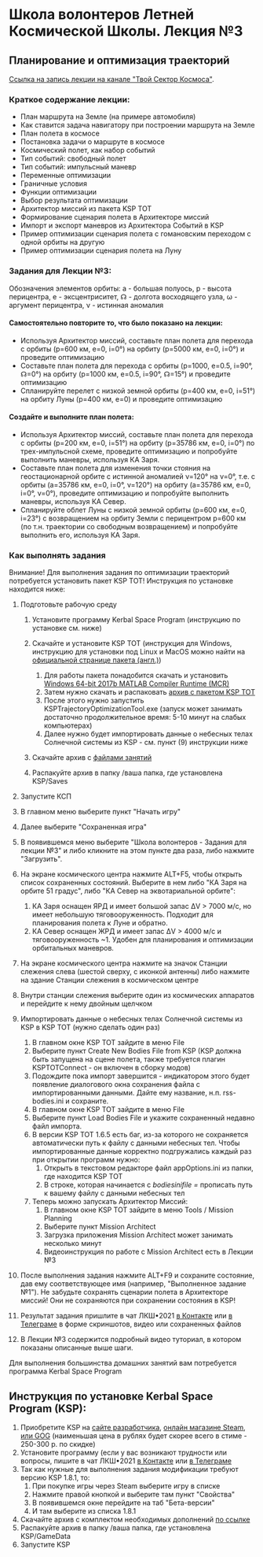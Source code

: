 # Школа волонтеров Летней Космической Школы. Лекция №3
## Планирование и оптимизация траекторий

[Ссылка на запись лекции на канале "Твой Сектор Космоса"](https://www.youtube.com/watch?v=U26xtm4HVF0).

### Краткое содержание лекции:
* План маршрута на Земле (на примере автомобиля)
* Как ставится задача навигатору при построении маршрута на Земле
* План полета в космосе
* Постановка задачи о маршруте в космосе
* Космический полет, как набор событий
* Тип событий: свободный полет
* Тип событий: импульсный маневр
* Переменные оптимизации
* Граничные условия
* Функции оптимизации
* Выбор результата оптимизации
* Архитектор миссий из пакета KSP TOT
* Формирование сценария полета в Архитекторе миссий
* Импорт и экспорт маневров из Архитектора Событий в KSP
* Пример оптимизации сценария полета с гомановским переходом с одной орбиты на другую
* Пример оптимизации сценария полета на Луну

### Задания для Лекции №3:

Обозначения элементов орбиты:
а - большая полуось,
р - высота перицентра,
e - эксцентриситет,
☊ - долгота восходящего узла,
ω - аргумент перицентра,
ν - истинная аномалия

#### Самостоятельно повторите то, что было показано на лекции:
* Используя Архитектор миссий, составьте план полета для перехода с орбиты (p=600 км, e=0, i=0°) на орбиту (p=5000 км, e=0, i=0°) и проведите оптимизацию
* Составьте план полета для перехода с орбиты (p=1000, e=0.5, i=90°, ☊=0°) на орбиту (p=1000 км, e=0.5, i=90°, ☊=15°) и проведите оптимизацию
* Спланируйте перелет с низкой земной орбиты (p=400 км, e=0, i=51°) на oрбиту Луны (p=400 км, е=0) и проведите оптимизацию

#### Создайте и выполните план полета:
* Используя Архитектор миссий, составьте план полета для перехода с орбиты (p=200 км, e=0, i=51°) на орбиту (p=35786 км, e=0, i=0°) по трех-импульсной схеме, проведите оптимизацию и попробуйте выполнить маневры, используя КА Заря.
* Составьте план полета для изменения точки стояния на геостационарной орбите с истинной аномалией ν=120° на ν=0°, т.е. с орбиты (a=35786 км, e=0, i=0°, ν=120°) на орбиту (a=35786 км, e=0, i=0°, ν=0°), проведите оптимизацию и попробуйте выполнить маневры, используя КА Север.
* Спланируйте облет Луны с низкой земной орбиты (p=600 км, e=0, i=23°) с возвращением на орбиту Земли с перицентром p=600 км (по т.н. траектории со свободным возвращением) и попробуйте выполнить его, используя КА Заря.

### Как выполнять задания

Внимание! Для выполнения задания по оптимизации траекторий потребуется установить пакет KSP TOT!
Инструкция по установке находится ниже:

1. Подготовьте рабочую среду
   1. Установите программу Kerbal Space Program (инструкцию по установке см. ниже)
   2. Cкачайте и установите KSP TOT (инструкция для Windows, инструкцию для установки под Linux и MacOS можно найти на [официальной странице пакета (англ.)](https://forum.kerbalspaceprogram.com/index.php?/topic/33568-winmaclinux-ksp-trajectory-optimization-tool-v165-major-lvd-updates/))
        1. Для работы пакета понадобится скачать и установить [Windows 64-bit 2017b MATLAB Compiler Runtime (MCR)](http://ssd.mathworks.com/supportfiles/downloads/R2017b/deployment_files/R2017b/installers/win64/MCR_R2017b_win64_installer.exe)
        2. Затем нужно скачать и распаковать [архив с пакетом KSP TOT](https://drive.google.com/file/d/0B83Py_-98MhoSG16X09NOFN6SE0/view?usp=sharing)
        3. После этого нужно запустить KSPTrajectoryOptimizationTool.exe (запуск может занимать достаточно продолжительное время: 5-10 минут на слабых компьютерах)
        4. Далее нужно будет импортировать данные о небесных телах Солнечной системы из KSP - см. пункт (9) инструкции ниже 
   
   2. Cкачайте архив с [файлами занятий](https://github.com/1greywind/space-school-volunteer/raw/master/Лекция%20№3/Школа_волонтеров_Задания_для_лекции_№3.zip)
   3. Распакуйте архив в папку /ваша папка, где установлена KSP/Saves
2. Запустите КСП
3. В главном меню выберите пункт "Начать игру"
4. Далее выберите "Сохраненная игра"
5. В появившемся меню выберите "Школа волонтеров - Задания для лекции №3" и либо кликните на этом пункте два раза, либо нажмите "Загрузить".
6. На экране космического центра нажмите ALT+F5, чтобы открыть список сохраненных состояний. Выберите в нем либо
   "КА Заря на орбите 51 градус", либо "КА Север на эквотариальной орбите":
   1. КА Заря оснащен ЯРД и имеет большой запас ΔV > 7000 м/с, но имеет небольшую тяговооруженность. Подходит для планирования полета к Луне и обратно.
   2. КА Север оснащен ЖРД и имеет запас ΔV > 4000 м/с и тяговооруженность ~1. Удобен для планирования и оптимизации орбитальных маневров.
7. На экране космического центра нажмите на значок Станции слежения слева (шестой сверху, с иконкой антенны)
   либо нажмите на здание Станции слежения в космическом центре
8. Внутри станции слежения выберите один из космических аппаратов и перейдите к нему двойным щелчком
9. Импортировать данные о небесных телах Солнечной системы из KSP в KSP TOT (нужно сделать один раз) 
    1. В главном окне KSP TOT зайдите в меню File
    2. Выберите пункт Create New Bodies File from KSP (KSP должна быть запущена на сцене полета, также требуется плагин KSPTOTConnect - он включен в сборку модов)
    3. Подождите пока импорт завершится - индикатором этого будет появление диалогового окна сохранения файла с импортированными данными. Дайте ему название, н.п. rss-bodies.ini и сохраните.
    4. В главном окне KSP TOT зайдите в меню File
    5. Выберите пункт Load Bodies File и укажите сохраненный недавно файл импорта.
    6. В версии KSP TOT 1.6.5 есть баг, из-за которого не сохраняется автоматически путь к файлу с данными небесных тел. Чтобы импортированные данные корректно подгружались каждый раз при открытии программ нужно:
        1. Открыть в текстовом редакторе файл appOptions.ini из папки, где находится KSP TOT
        2. В строке, которая начинается с *bodiesinifile =* прописать путь к вашему файлу с данными небесных тел
    7. Теперь можно запускать Архитектор Миссий:
        1. В главном окне KSP TOT зайдите в меню Tools / Mission Planning
        2. Выберите пункт Mission Architect
        3. Загрузка приложения Mission Architect может занимать несколько минут
        4. Видеоинструкция по работе с Mission Architect есть в Лекции №3
    
10. После выполнения задания нажмите ALT+F9 и сохраните состояние, дав ему соответствующее имя (например, "Выполненное задание №1"). Не забудьте сохранять сценарии полета в Архитекторе миссий! Они не сохраняются при сохранении состояния в KSP!
11. Результат задания пришлите в чат ЛКШ•2021 [в Контакте](https://vk.me/join/AJQ1d_3CuBfywdM9wDb9kgNs)
    или [в Телеграме](https://t.me/space_school_chat) в форме скриншотов, видео или сохраненных файлов
12. В Лекции №3 содержится подробный видео туториал, в котором показаны описанные выше шаги.


Для выполнения большинства домашних занятий вам потребуется программа Kerbal Space Program

## Инструкция по установке Kerbal Space Program (KSP):
1. Приобретите KSP на
    [сайте разработчика](https://www.kerbalspaceprogram.com/store/),
    [онлайн магазине Steam](https://store.steampowered.com/app/220200/Kerbal_Space_Program/),
    [или GOG](https://www.gog.com/game/kerbal_space_program)
    (наименьшая цена в рублях будет скорее всего в стиме - 250-300 р. по скидке)
2. Установите программу (если у вас возникают трудности или вопросы,
   пишите в чат ЛКШ•2021 [в Контакте](https://vk.me/join/AJQ1d_3CuBfywdM9wDb9kgNs)
   или [в Телеграме](https://t.me/space_school_chat)
3. Так как нужные для выполнения задания модификации требуют версию KSP 1.8.1, то:
    1. При покупке игры через Steam выберите игру в списке
    2. Нажмите правой кнопкой и выберите там пункт "Свойства"
    3. В появившемся окне перейдите на таб "Бета-версии"
    4. И там выберите из списка 1.8.1 
4. Скачайте архив с комплектом необходимых дополнений [по ссылке](http://spaceprogram.ru/GameData-LKSH-2020-volunteer-modpack.zip)
5. Распакуйте архив в папку /ваша папка, где установлена KSP/GameData
6. Запустите KSP


